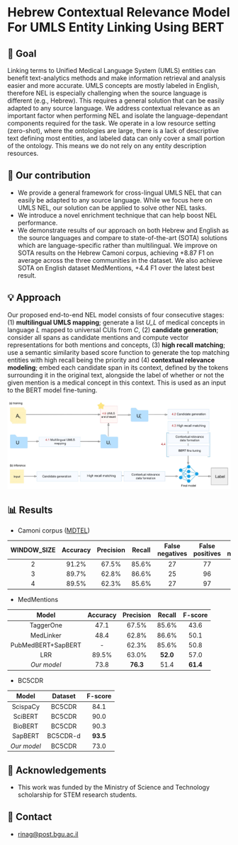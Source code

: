 # Hebrew Contextual Relevance Model For UMLS Entity Linking Using BERT

## :dart: Goal
Linking terms to Unified Medical Language System (UMLS) entities can benefit text-analytics methods and make information retrieval and analysis 
easier and more accurate. UMLS concepts are mostly labeled in English, therefore NEL is especially challenging when the source language is different (e.g., Hebrew). This requires a general solution that can be easily adapted to any source language.  We address contextual relevance as an important factor when performing NEL and isolate the language-dependant components required for the task.  We operate in a low resource  setting (zero-shot),  where the ontologies are large, there is a lack of descriptive text  defining most entities, and labeled data can only cover a small portion of the ontology. This means we do not rely on any entity description resources. 

## :gift: Our contribution
+ We provide a general framework for cross-lingual UMLS NEL that can easily be adapted to any source language. While we focus here on UMLS NEL, our solution can be applied to solve other NEL tasks.
+ We introduce a novel enrichment technique that can help boost NEL performance.
+ We demonstrate results of our approach on both Hebrew and English as the source languages and compare to state-of-the-art (SOTA) solutions which are language-specific rather than multilingual. We improve on SOTA results on the Hebrew Camoni corpus, achieving +8.87 F1 on average across the three communities in the dataset. We also achieve SOTA on English dataset MedMentions, +4.4 F1 over the latest best result.

## :bulb: Approach
Our proposed end-to-end NEL model consists of four consecutive stages: (1)  **multilingual UMLS mapping**; generate a list <em>U_L</em> of medical concepts in language <em>L</em> mapped to universal CUIs from <em>C</em>, (2) **candidate generation**; consider all spans as candidate mentions and compute vector representations for both mentions and concepts, (3) **high recall matching**; use a semantic similarity based score function to generate the top matching entities with high recall being the priority and (4) **contextual relevance modeling**; embed each candidate span in its context, defined by the tokens surrounding it in the original text, alongside the label of whether or not the given mention is a medical concept in this context. This is used as an input to the BERT model fine-tuning.

![Alt text](pipeline.jpg?raw=true "Full pipeline overview")

## :bar_chart: Results
- Camoni corpus ([MDTEL](https://github.com/yonatanbitton/mdtel))

| WINDOW_SIZE |   Accuracy  |  Precision  |   Recall   | False negatives | False positives | True negatives | True positives |  F1 measure  |
|:-----------:|:-----------:|:-----------:|:----------:|:---------------:|:---------------:|:--------------:|:--------------:|:------------:|
|      2      |     91.2%   |     67.5%   |    85.6%   |        27       |        77       |       912      |       160      |     75.5%    |
|      3      |     89.7%   |     62.8%   |    86.6%   |        25       |        96       |       893      |       162      |     72.8%    |
|      4      |     89.5%   |     62.3%   |    85.6%   |        27       |        97       |       892      |       160      |     72.1%    |


- MedMentions

|           Model        |   Accuracy  |  Precision  |   Recall   |   F-score   |
|:----------------------:|:-----------:|:-----------:|:----------:|:-----------:|
|      TaggerOne         |     47.1   |     67.5%   |    85.6%   |     43.6      | 
|      MedLinker         |     48.4   |     62.8%   |    86.6%   |     50.1      | 
|   PubMedBERT+SapBERT   |      -     |     62.3%   |    85.6%   |     50.8      | 
|      LRR               |     89.5%  |     63.0%   | **52.0**   |     57.0      | 
|      *Our model*       |     73.8   |  **76.3**   |    51.4    |   **61.4**    |

- BC5CDR

|    Model      |   Dataset    |   F-score   |
|:-------------:|:------------:|:-----------:|
|    ScispaCy   |     BC5CDR   |     84.1    |
|    SciBERT    |     BC5CDR   |     90.0    |
|    BioBERT    |     BC5CDR   |     90.3    |
|    SapBERT    |     BC5CDR-d |  **93.5**   |
|  *Our model*  |     BC5CDR   |     73.0    |

## :high_brightness: Acknowledgements
+ This work was funded by the Ministry of Science and Technology scholarship for STEM research students.

## :email: Contact
- rinag@post.bgu.ac.il
